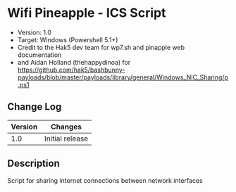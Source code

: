 # Wifi Pineapple - ICS Script
- Version: 1.0
- Target: Windows (Powershell 5.1+)
- Credit to the Hak5 dev team for wp7.sh and pinapple web documentation
- and Aidan Holland (thehappydinoa) for https://github.com/hak5/bashbunny-payloads/blob/master/payloads/library/general/Windows_NIC_Sharing/p.ps1


## Change Log
| Version | Changes         |
| ------- | --------------- |
| 1.0     | Initial release |

## Description
Script for sharing internet connections between network interfaces